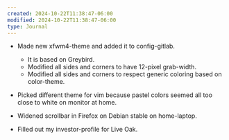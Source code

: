 ```yaml
---
created: 2024-10-22T11:38:47-06:00
modified: 2024-10-22T11:38:47-06:00
type: Journal
---
```


- Made new xfwm4-theme and added it to
  config-gitlab.

  - It is based on Greybird.
  - Modified all sides and corners to have
    12-pixel grab-width.
  - Modified all sides and corners to
    respect generic coloring based on
    color-theme.

- Picked different theme for vim because
  pastel colors seemed all too close to
  white on monitor at home.

- Widened scrollbar in Firefox on Debian
  stable on home-laptop.

- Filled out my investor-profile for Live
  Oak.
